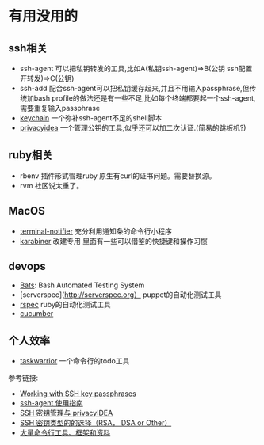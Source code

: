# 有用没用的
## ssh相关
* ssh-agent 可以把私钥转发的工具,比如A(私钥ssh-agent)=>B(公钥 ssh配置开转发)=>C(公钥)
* ssh-add 配合ssh-agent可以把私钥缓存起来,并且不用输入passphrase,但传统加bash profile的做法还是有一些不足,比如每个终端都要起一个ssh-agent,需要重复输入passphrase
* [keychain](https://wiki.gentoo.org/wiki/Keychain) 一个弥补ssh-agent不足的shell脚本 
* [privacyidea](https://www.privacyidea.org) 一个管理公钥的工具,似乎还可以加二次认证.(简易的跳板机?)

## ruby相关
* rbenv 插件形式管理ruby 原生有curl的证书问题。需要替换源。
* rvm 社区说太重了。

## MacOS

* [terminal-notifier](https://github.com/julienXX/terminal-notifier) 充分利用通知条的命令行小程序
* [karabiner](https://pqrs.org/osx/karabiner/) 改建专用 里面有一些可以借鉴的快捷键和操作习惯

## devops
* [Bats](https://github.com/sstephenson/bats): Bash Automated Testing System
* [serverspec](http://serverspec.org） puppet的自动化测试工具
* [rspec](http://rspec.info) ruby的自动化测试工具
* [cucumber](https://cucumber.io)

## 个人效率
* [taskwarrior](https://taskwarrior.org) 一个命令行的todo工具

参考链接:
* [Working with SSH key passphrases](https://help.github.com/articles/working-with-ssh-key-passphrases/)
* [ssh-agent 使用指南](http://segmentfault.com/a/1190000002449006)
* [SSH 密钥管理与 privacyIDEA](https://websetnet.com/zh/ssh-key-management-with-privacyidea/)
* [SSH 密钥类型的的选择（RSA， DSA or Other）](http://blog.sina.com.cn/s/blog_6f31085901015agu.html)
* [大量命令行工具、框架和资料](https://toutiao.io/posts/4kh80/preview)
